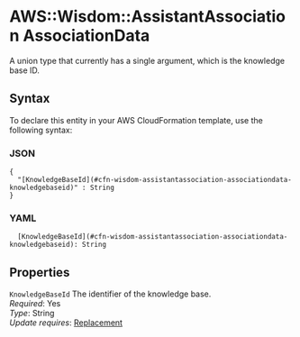 # AWS::Wisdom::AssistantAssociation AssociationData<a name="aws-properties-wisdom-assistantassociation-associationdata"></a>

A union type that currently has a single argument, which is the knowledge base ID\.

## Syntax<a name="aws-properties-wisdom-assistantassociation-associationdata-syntax"></a>

To declare this entity in your AWS CloudFormation template, use the following syntax:

### JSON<a name="aws-properties-wisdom-assistantassociation-associationdata-syntax.json"></a>

```
{
  "[KnowledgeBaseId](#cfn-wisdom-assistantassociation-associationdata-knowledgebaseid)" : String
}
```

### YAML<a name="aws-properties-wisdom-assistantassociation-associationdata-syntax.yaml"></a>

```
  [KnowledgeBaseId](#cfn-wisdom-assistantassociation-associationdata-knowledgebaseid): String
```

## Properties<a name="aws-properties-wisdom-assistantassociation-associationdata-properties"></a>

`KnowledgeBaseId` <a name="cfn-wisdom-assistantassociation-associationdata-knowledgebaseid"></a>
The identifier of the knowledge base\.  
_Required_: Yes  
_Type_: String  
_Update requires_: [Replacement](https://docs.aws.amazon.com/AWSCloudFormation/latest/UserGuide/using-cfn-updating-stacks-update-behaviors.html#update-replacement)
